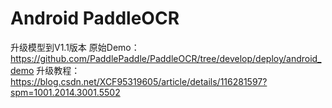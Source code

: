 # Android PaddleOCR 
升级模型到V1.1版本
原始Demo：https://github.com/PaddlePaddle/PaddleOCR/tree/develop/deploy/android_demo
升级教程：https://blog.csdn.net/XCF95319605/article/details/116281597?spm=1001.2014.3001.5502
